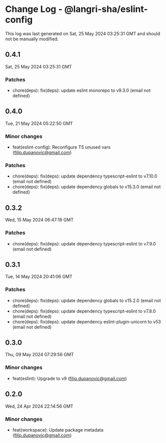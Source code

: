 # Change Log - @langri-sha/eslint-config

This log was last generated on Sat, 25 May 2024 03:25:31 GMT and should not be manually modified.

<!-- Start content -->

## 0.4.1

Sat, 25 May 2024 03:25:31 GMT

### Patches

- chore(deps): fix(deps): update eslint monorepo to v9.3.0 (email not defined)

## 0.4.0

Tue, 21 May 2024 05:22:50 GMT

### Minor changes

- feat(eslint-config): Reconfigure TS unused vars (filip.dupanovic@gmail.com)

### Patches

- chore(deps): fix(deps): update dependency typescript-eslint to v7.10.0 (email not defined)
- chore(deps): fix(deps): update dependency globals to v15.3.0 (email not defined)

## 0.3.2

Wed, 15 May 2024 06:47:18 GMT

### Patches

- chore(deps): fix(deps): update dependency typescript-eslint to v7.9.0 (email not defined)

## 0.3.1

Tue, 14 May 2024 20:41:06 GMT

### Patches

- chore(deps): fix(deps): update dependency globals to v15.2.0 (email not defined)
- chore(deps): fix(deps): update dependency typescript-eslint to v7.8.0 (email not defined)
- chore(deps): fix(deps): update dependency eslint-plugin-unicorn to v53 (email not defined)

## 0.3.0

Thu, 09 May 2024 07:29:56 GMT

### Minor changes

- feat(eslint): Upgrade to v9 (filip.dupanovic@gmail.com)

## 0.2.0

Wed, 24 Apr 2024 22:14:56 GMT

### Minor changes

- feat(workspace): Update package metadata (filip.dupanovic@gmail.com)
